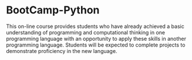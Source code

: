 # BootCamp-Python
This on-line course provides students who have already achieved a basic understanding of programming and computational thinking in one programming language with an opportunity to apply these skills in another programming language. Students will be expected to complete projects to demonstrate proficiency in the new language.
